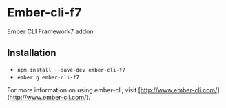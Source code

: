 # Ember-cli-f7

Ember CLI Framework7 addon

## Installation

* `npm install --save-dev ember-cli-f7`
* `ember g ember-cli-f7`

For more information on using ember-cli, visit [http://www.ember-cli.com/](http://www.ember-cli.com/).
